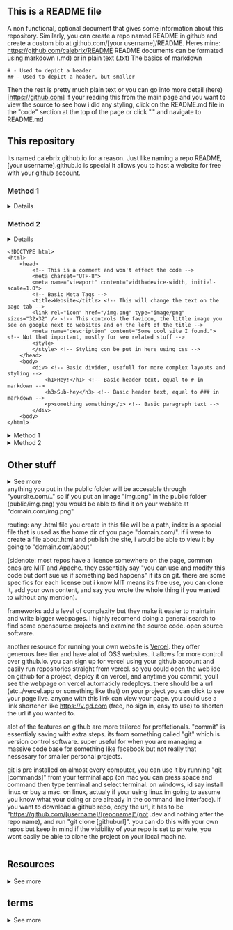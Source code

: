 ## This is a README file
A non functional, optional document that gives some information about this repository. 
Similarly, you can create a repo named README in github and create a custom bio at github.com/[your username]/README.
Heres mine: https://github.com/calebrlx/README
README documents can be formated using markdown (.md) or in plain text (.txt)
The basics of markdown

```
# - Used to depict a header
## - Used to depict a header, but smaller
```

Then the rest is pretty much plain text or you can go into more detail (here)[https://github.com]
if your reading this from the main page and you want to view the source to see how i did any styling, click on the README.md file in the "code" section at the top of the page or click "." and navigate to README.md

## This repository 
Its named calebrlx.github.io for a reason.
Just like naming a repo README, [your username].github.io is special
It allows you to host a website for free with your github account.



<h3>Method 1</h3>
<details closed>
<br>
Simply create the repo from your github home screen, 
click "add file", name it "index.html" and add this
</details>


<h3>Method 2</h3>
<details closed>
or click "." on your keyboard while in the your repos home which should open github.dev, an online ide. on the far left hand side youll see a vertical list of items, click on the gear icon at the bottom, hover over Themes and click the first item in the list (Colors Themes) and select something with dark in the name. now that thats out of the way, click the top item that looks like files, once in the Explorer menu, hover over the item that has the repoository name in all caps and [GITHUB], then select the far right icon that looks like a single file with a plus next to it. That should bring up a text input box that. just put "index.html" and hit enter. now click on that file and add this
</details>


```
<!DOCTYPE html>
<html>
    <head>
        <!-- This is a comment and won't effect the code -->
        <meta charset="UTF-8">
        <meta name="viewport" content="width=device-width, initial-scale=1.0">
        <!-- Basic Meta Tags -->
        <title>Website</title> <!-- This will change the text on the page tab -->
        <link rel="icon" href="/img.png" type="image/png" sizes="32x32" /> <!-- This controls the favicon, the little image you see on google next to websites and on the left of the title -->
        <meta name="description" content="Some cool site I found."> <!-- Not that important, mostly for seo related stuff -->
        <style> 
        </style> <!-- Styling con be put in here using css -->
    </head>
    <body>
        <div> <!-- Basic divider, usefull for more complex layouts and styling -->
            <h1>Hey!</h1> <!-- Basic header text, equal to # in markdown -->
            <h3>Sub-hey</h3> <!-- Basic header text, equal to ### in markdown -->
            <p>something something</p> <!-- Basic paragraph text -->
        </div>
    <body>
</html>
```

<details closed>
<summary>Method 1</summary>
once done, click the green "commit" button in the upper right hand corner. it should bring up a commit screen with a message, just click commit changes or what ever it wants you to do. once its commited, wait about a minute, create a new tab in your browser, enter "https://[your username].github.io" and go to the page. hopfully if you did every thing right you should see some text that look familiar. (if not, my emails caleb@alyeska.dev). once thats up and running, I want you to google "single page html github" or click [here](https://github.com/topics/githubio), and from there find a website you like. just click on a repo, most of the time theres a link on the right side you can click on to view a demo of the website in the repo. then you can open the files and copy/paste them into your github.io repo. some sites may be designed differently and may use css, js, or another frame work.
</details>


<details closed>
<summary>Method 2</summary>
after that, click the 3rd item down from the top, should look like 3 dots connected in a sort of branch pattern. this is source control. your gonna see the file(s) you just created under changes. theres a text box above that and the green commit and push (read it as "save") button. your gonna wanna enter something in this, doesnt matter what it is, you could actualy describe what you did to change to file (in this case, added the first file) or you can do like the professionals like me do and enter a random letter. after youve entered your description/message, click the commit button. this will upload your changes to the repo and after minute, you should be able to go to https://[your username].github.io
</details>



## Other stuff
<details closed>
<summary>See more<summary>
anything you put in the public folder will be accesable through "yoursite.com/.." so if you put an image "img.png" in the public folder (public/img.png) you would be able to find it on your website at "domain.com/img.png"

routing: any .html file you create in this file will be a path, index is a special file that is used as the home dir of you page "domain.com/". if i were to create a file about.html and publish the site, i would be able to view it by going to "domain.com/about"

(sidenote: most repos have a licence somewhere on the page, common ones are MIT and Apache. they essentialy say "you can use and modify this code but dont sue us if something bad happens" if its on git. there are some specifics for each license but i know MIT means its free use, you can clone it, add your own content, and say you wrote the whole thing if you wanted to without any mention). 

frameworks add a level of complexity but they make it easier to maintain and write bigger webpages. i highly recomend doing a general search to find some opensource projects and examine the source code. open source software.

another resource for running your own website is [Vercel](https://vercel.com). they offer generous free tier and have alot of OSS websites. it allows for more control over github.io. you can sign up for vercel using your github account and easily run repositories straight from vercel. so you could open the web ide on github for a project, deploy it on vercel, and anytime you commit, youll see the webpage on vercel automaticly redeploys. there should be a url (etc../vercel.app or something like that) on your project you can click to see your page live. anyone with this link can view your page. you could use a link shortener like https://v.gd.com (free, no sign in, easy to use) to shorten the url if you wanted to.

alot of the features on github are more tailored for proffetionals. "commit" is essentialy saving with extra steps. its from something called "git" which is version control software. super useful for when you are managing a massive code base for something like facebook but not really that nessesary for smaller personal projects. 

git is pre installed on almost every computer, you can use it by running "git [commands]" from your terminal app (on mac you can press space and command then type terminal and select terminal. on windows, id say install linux or buy a mac. on linux, actualy if your using linux im going to assume you know what your doing or are already in the command line interface). if you want to download a github repo, copy the url, it has to be "https://github.com/[username]/[reponame]"(not .dev and nothing after the repo name), and run "git clone [githuburl]". you can do this with your own repos but keep in mind if the visibility of your repo is set to private, you wont easily be able to clone the project on your local machine.
</details>


## Resources
<details closed>
<summary>See more</summary>
my personal faverite OSS include:
- [next.js](https://github.com/../) (framework)
- [chadnext](https://github.com/../chadnext) (basic SaaS that uses next.js)

idk abt opensource but amazing websites:
- https://huggingface.co/chat  - mostly for ai, /chat will alow you to try out the latest ai models completle for free and without an account 
- huggingface.co  - amazing site with the source code for ai models and other resources. 
- vercel.com  - hosting platform for webpages (https://vercel.com)
- railway.app  - hosting platform for resources (stuff like api's and databases) more technical (https://railway.app)
- aws  - hosting platform but more complex. i know they have a free tier but youd have to know ssh and how to use ubuntu headless along with alot of more complex computer system design stuff. also, this is the real way amazon was so successful, sure they make a decent amount off selling products but they also run most of the internet(they own computers, companies pay to use them and host their website. sites like vercel likley use aws to host websites by running some preconfigured server on aws and giving the user a nice drag and drop interface) its cheaper to use then other hosting platforms at enterprise scales. good to know about but dont worry too much about this (https://aws.amazon.com)
- chatgpt  - S+ tier resource. free to use 3.5 model but plus version is 100% worth it. (https://chat.openai.com)
- openai api  - more technical, useful if you want to make an app with ai. check out docs if you want more info, no free teir, credit based payment, still INSANELY cheap (https://platform.openai.com)
- vscode  - this is a local ide, its the same one github.dev uses. its completely free and opensource, i belive its made by microsoft but i could be wrong. its super light weight and feature rich yet simple to get started with, go to (https://vscode.com) and follow the instructions to install it localy if you want to work on projects localy
- docker  - more complex but its usefull for defining how an app runs (https://github.io)
- next.js  - docs for nextjs if you want to learn the frame work (https://nextjs.org/docs)
- sololearn  - good for learning the basics of a programming language, i think its on the app store
- pythonista  - ios app, its a few dollars on the app store but its a super useful for quickly writing and running basic python scripts without worring about set up 
</details>


## terms 
<details closed>
<summary>See more</summary>
### git
- git 
- pull
- merge
- main
- version control
- commit
- repo
- source code
- fork
- issues
- contribute
- push

### networking 
- http
- https
- tld (.com)
- subdomain
- port
- proxy
- ip
- dns
- records
- domain
- url
- uri
- cookies
- inspect
- webconsole

### cli
- cli
- navigation
    - ls 
    - cd 
    - mkdir
    - vim
    - rm -rf 
    - ~/
- npm
- pnpm
- yarn
- pip

### languages
- shell .sh
- typescript .ts .tsx
- javascript .js .jsx
- json .json
- python .py
- swift .swift

### files
- README.md
- index.html
- package.json
- yarn.lock
- .git
- docker-compose.yml
- Dockerfile

### other 
- syntax
- bug

</details>